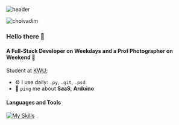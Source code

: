 ![header](https://media.licdn.com/dms/image/D5616AQH_-4KLrlHPrw/profile-displaybackgroundimage-shrink_350_1400/0/1720282497829?e=1726099200&v=beta&t=CYRXkTS63dyfrQfOogVYP-ZKal-g9ca2u345q2nIEYk)
<p align="left"> <img src="https://komarev.com/ghpvc/?username=choivadim&label=Profile%20views&color=0e75b6&style=flat" alt="choivadim" /> </p>

### Hello there 👋

#### A Full-Stack Developer on Weekdays and a Prof Photographer on Weekend 📆

Student at [KWU](https://www.kw.ac.kr/ko/index.jsp);<br>

- ⚙️ I use daily: `.py`, `.git`, `.psd`.
- 💬 `ping` me about **SaaS**, **Arduino**

#### Languages and Tools
[![My Skills](https://skillicons.dev/icons?i=py,js,html,css,c,cpp,git,arduino,raspberrypi,django,fastapi,flask,heroku,ngonx,postman,docker,linux,bash,latex,ps,pr,figma,sqlite&perline=6)](https://skillicons.dev)

